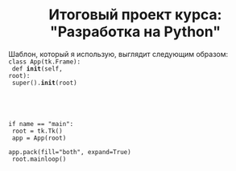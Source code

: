 <h1 align="center">Итоговый проект курса: "Разработка
на Python"</h1> 

Шаблон, который я использую, выглядит следующим образом:<br>
<code>class App(tk.Frame):<br>
     def __init__(self, root):<br>
        super().__init__(root)<br>
        <your widgets go here><br>

if name == "main":<br>
    root = tk.Tk()<br>
    app = App(root)<br>
    app.pack(fill="both", expand=True)<br>
    root.mainloop()<code>
